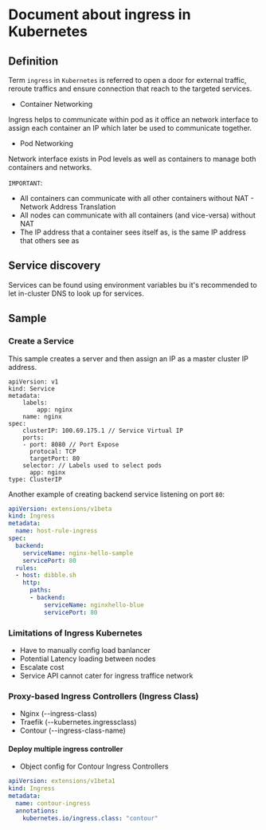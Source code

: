 # Document about ingress in Kubernetes

## Definition

Term `ingress` in `Kubernetes` is referred to open a door for external traffic, reroute traffics and ensure connection that reach to the targeted services.

* Container Networking

Ingress helps to communicate within pod as it office an network interface to assign each container an IP which later be used to communicate together.

* Pod Networking

Network interface exists in Pod levels as well as  containers to manage both containers and networks.

`IMPORTANT`:

* All containers can communicate with all other containers without NAT - Network Address Translation
* All nodes can communicate with all containers (and vice-versa) without NAT
* The IP address that a container sees itself as, is the same IP address that others see as

## Service discovery

Services can be found using environment variables bu it's recommended to let in-cluster DNS to look up for services.
 
## Sample

### Create a Service

This sample creates a server and then assign an IP as a master cluster IP address.

```kubernetes
apiVersion: v1
kind: Service
metadata:
    labels:
        app: nginx
    name: nginx
spec:
    clusterIP: 100.69.175.1 // Service Virtual IP
    ports:
    - port: 8080 // Port Expose
      protocal: TCP
      targetPort: 80
    selector: // Labels used to select pods
      app: nginx
type: ClusterIP
```

Another example of creating backend service listening on port `80`:

```yaml
apiVersion: extensions/v1beta
kind: Ingress
metadata: 
  name: host-rule-ingress
spec:
  backend:
    serviceName: nginx-hello-sample
    servicePort: 80
  rules:
  - host: dibble.sh
    http:
      paths:
      - backend:
          serviceName: nginxhello-blue
          servicePort: 80
```

### Limitations of Ingress Kubernetes

* Have to manually config load banlancer
* Potential Latency loading between nodes
* Escalate cost
* Service API cannot cater for ingress traffice network

### Proxy-based Ingress Controllers (Ingress Class)

* Nginx (--ingress-class)
* Traefik (--kubernetes.ingressclass)
* Contour (--ingress-class-name)

#### Deploy multiple ingress controller

* Object config for Contour Ingress  Controllers

```yaml
apiVersion: extensions/v1beta1
kind: Ingress
metadata:
  name: contour-ingress
  annotations:
    kubernetes.io/ingress.class: "contour"
```